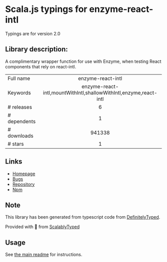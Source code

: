 
# Scala.js typings for enzyme-react-intl

Typings are for version 2.0

## Library description:
A complimentary wrapper function for use with Enzyme, when testing React components that rely on react-intl.

|                    |                 |
| ------------------ | :-------------: |
| Full name          | enzyme-react-intl |
| Keywords           | enzyme-react-intl,mountWithIntl,shallowWithIntl,enzyme,react-intl |
| # releases         | 6 |
| # dependents       | 1 |
| # downloads        | 941338 |
| # stars            | 1 |

## Links
- [Homepage](https://github.com/joetidee/enzyme-react-intl#readme)
- [Bugs](https://github.com/joetidee/enzyme-react-intl/issues)
- [Repository](https://github.com/joetidee/enzyme-react-intl)
- [Npm](https://www.npmjs.com/package/enzyme-react-intl)
    


## Note
This library has been generated from typescript code from [DefinitelyTyped](https://definitelytyped.org).

Provided with :purple_heart: from [ScalablyTyped](https://github.com/oyvindberg/ScalablyTyped)

## Usage
See [the main readme](../../readme.md) for instructions.


